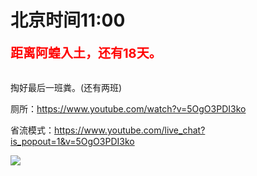 # 北京时间11:00

<div style="color:red;font-size:20px;font-weight:bolder">距离阿蝗入土，还有18天。</div>

<br>

掏好最后一班粪。(还有两班)

厕所：https://www.youtube.com/watch?v=5OgO3PDI3ko

省流模式：https://www.youtube.com/live_chat?is_popout=1&v=5OgO3PDI3ko


<img src="https://img.nga.178.com/attachments/mon_202106/13/7nQ2o-ggysZoT3cSgd-ih.png"></img>